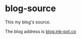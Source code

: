 blog-source
===========

This my blog's source.

The blog address is [blog.ink-pot.co](http://blog.ink-pot.co/)
